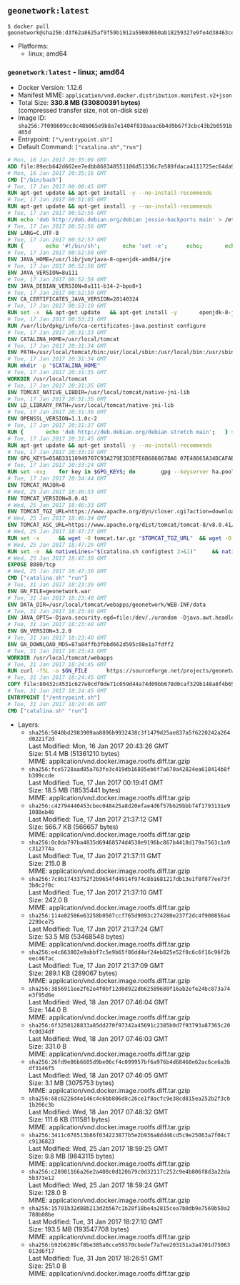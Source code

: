 ## `geonetwork:latest`

```console
$ docker pull geonetwork@sha256:d3f62a8625af9f59b1912a5908d6b0ab18259327e9fe4d38463ceb35e526a7fb
```

-	Platforms:
	-	linux; amd64

### `geonetwork:latest` - linux; amd64

-	Docker Version: 1.12.6
-	Manifest MIME: `application/vnd.docker.distribution.manifest.v2+json`
-	Total Size: **330.8 MB (330800391 bytes)**  
	(compressed transfer size, not on-disk size)
-	Image ID: `sha256:7f098609cc8c48b065e9b8a7e1404f838aaac6b4d9b67f3cbc43b2b0591b465d`
-	Entrypoint: `["\/entrypoint.sh"]`
-	Default Command: `["catalina.sh","run"]`

```dockerfile
# Mon, 16 Jan 2017 20:35:09 GMT
ADD file:89ecb642d662ee7edbb868340551106d51336c7e589fdaca4111725ec64da957 in / 
# Mon, 16 Jan 2017 20:35:16 GMT
CMD ["/bin/bash"]
# Tue, 17 Jan 2017 00:00:45 GMT
RUN apt-get update && apt-get install -y --no-install-recommends 		ca-certificates 		curl 		wget 	&& rm -rf /var/lib/apt/lists/*
# Tue, 17 Jan 2017 00:51:05 GMT
RUN apt-get update && apt-get install -y --no-install-recommends 		bzip2 		unzip 		xz-utils 	&& rm -rf /var/lib/apt/lists/*
# Tue, 17 Jan 2017 00:52:56 GMT
RUN echo 'deb http://deb.debian.org/debian jessie-backports main' > /etc/apt/sources.list.d/jessie-backports.list
# Tue, 17 Jan 2017 00:52:56 GMT
ENV LANG=C.UTF-8
# Tue, 17 Jan 2017 00:52:57 GMT
RUN { 		echo '#!/bin/sh'; 		echo 'set -e'; 		echo; 		echo 'dirname "$(dirname "$(readlink -f "$(which javac || which java)")")"'; 	} > /usr/local/bin/docker-java-home 	&& chmod +x /usr/local/bin/docker-java-home
# Tue, 17 Jan 2017 00:52:58 GMT
ENV JAVA_HOME=/usr/lib/jvm/java-8-openjdk-amd64/jre
# Tue, 17 Jan 2017 00:52:58 GMT
ENV JAVA_VERSION=8u111
# Tue, 17 Jan 2017 00:52:58 GMT
ENV JAVA_DEBIAN_VERSION=8u111-b14-2~bpo8+1
# Tue, 17 Jan 2017 00:52:59 GMT
ENV CA_CERTIFICATES_JAVA_VERSION=20140324
# Tue, 17 Jan 2017 00:53:19 GMT
RUN set -x 	&& apt-get update 	&& apt-get install -y 		openjdk-8-jre-headless="$JAVA_DEBIAN_VERSION" 		ca-certificates-java="$CA_CERTIFICATES_JAVA_VERSION" 	&& rm -rf /var/lib/apt/lists/* 	&& [ "$JAVA_HOME" = "$(docker-java-home)" ]
# Tue, 17 Jan 2017 00:53:21 GMT
RUN /var/lib/dpkg/info/ca-certificates-java.postinst configure
# Tue, 17 Jan 2017 20:31:33 GMT
ENV CATALINA_HOME=/usr/local/tomcat
# Tue, 17 Jan 2017 20:31:34 GMT
ENV PATH=/usr/local/tomcat/bin:/usr/local/sbin:/usr/local/bin:/usr/sbin:/usr/bin:/sbin:/bin
# Tue, 17 Jan 2017 20:31:34 GMT
RUN mkdir -p "$CATALINA_HOME"
# Tue, 17 Jan 2017 20:31:35 GMT
WORKDIR /usr/local/tomcat
# Tue, 17 Jan 2017 20:31:35 GMT
ENV TOMCAT_NATIVE_LIBDIR=/usr/local/tomcat/native-jni-lib
# Tue, 17 Jan 2017 20:31:35 GMT
ENV LD_LIBRARY_PATH=/usr/local/tomcat/native-jni-lib
# Tue, 17 Jan 2017 20:31:36 GMT
ENV OPENSSL_VERSION=1.1.0c-2
# Tue, 17 Jan 2017 20:31:37 GMT
RUN { 		echo 'deb http://deb.debian.org/debian stretch main'; 	} > /etc/apt/sources.list.d/stretch.list 	&& { 		echo 'Package: *'; 		echo 'Pin: release n=stretch'; 		echo 'Pin-Priority: -10'; 		echo; 		echo 'Package: openssl libssl*'; 		echo "Pin: version $OPENSSL_VERSION"; 		echo 'Pin-Priority: 990'; 	} > /etc/apt/preferences.d/stretch-openssl
# Tue, 17 Jan 2017 20:31:45 GMT
RUN apt-get update && apt-get install -y --no-install-recommends 		libapr1 		openssl="$OPENSSL_VERSION" 	&& rm -rf /var/lib/apt/lists/*
# Tue, 17 Jan 2017 20:33:19 GMT
ENV GPG_KEYS=05AB33110949707C93A279E3D3EFE6B686867BA6 07E48665A34DCAFAE522E5E6266191C37C037D42 47309207D818FFD8DCD3F83F1931D684307A10A5 541FBE7D8F78B25E055DDEE13C370389288584E7 61B832AC2F1C5A90F0F9B00A1C506407564C17A3 713DA88BE50911535FE716F5208B0AB1D63011C7 79F7026C690BAA50B92CD8B66A3AD3F4F22C4FED 9BA44C2621385CB966EBA586F72C284D731FABEE A27677289986DB50844682F8ACB77FC2E86E29AC A9C5DF4D22E99998D9875A5110C01C5A2F6059E7 DCFD35E0BF8CA7344752DE8B6FB21E8933C60243 F3A04C595DB5B6A5F1ECA43E3B7BBB100D811BBE F7DA48BB64BCB84ECBA7EE6935CD23C10D498E23
# Tue, 17 Jan 2017 20:33:24 GMT
RUN set -ex; 	for key in $GPG_KEYS; do 		gpg --keyserver ha.pool.sks-keyservers.net --recv-keys "$key"; 	done
# Tue, 17 Jan 2017 20:34:44 GMT
ENV TOMCAT_MAJOR=8
# Wed, 25 Jan 2017 18:46:33 GMT
ENV TOMCAT_VERSION=8.0.41
# Wed, 25 Jan 2017 18:46:33 GMT
ENV TOMCAT_TGZ_URL=https://www.apache.org/dyn/closer.cgi?action=download&filename=tomcat/tomcat-8/v8.0.41/bin/apache-tomcat-8.0.41.tar.gz
# Wed, 25 Jan 2017 18:46:34 GMT
ENV TOMCAT_ASC_URL=https://www.apache.org/dist/tomcat/tomcat-8/v8.0.41/bin/apache-tomcat-8.0.41.tar.gz.asc
# Wed, 25 Jan 2017 18:47:27 GMT
RUN set -x 		&& wget -O tomcat.tar.gz "$TOMCAT_TGZ_URL" 	&& wget -O tomcat.tar.gz.asc "$TOMCAT_ASC_URL" 	&& gpg --batch --verify tomcat.tar.gz.asc tomcat.tar.gz 	&& tar -xvf tomcat.tar.gz --strip-components=1 	&& rm bin/*.bat 	&& rm tomcat.tar.gz* 		&& nativeBuildDir="$(mktemp -d)" 	&& tar -xvf bin/tomcat-native.tar.gz -C "$nativeBuildDir" --strip-components=1 	&& nativeBuildDeps=" 		gcc 		libapr1-dev 		libssl-dev 		make 		openjdk-${JAVA_VERSION%%[-~bu]*}-jdk=$JAVA_DEBIAN_VERSION 	" 	&& apt-get update && apt-get install -y --no-install-recommends $nativeBuildDeps && rm -rf /var/lib/apt/lists/* 	&& ( 		export CATALINA_HOME="$PWD" 		&& cd "$nativeBuildDir/native" 		&& ./configure 			--libdir="$TOMCAT_NATIVE_LIBDIR" 			--prefix="$CATALINA_HOME" 			--with-apr="$(which apr-1-config)" 			--with-java-home="$(docker-java-home)" 			--with-ssl=yes 		&& make -j$(nproc) 		&& make install 	) 	&& apt-get purge -y --auto-remove $nativeBuildDeps 	&& rm -rf "$nativeBuildDir" 	&& rm bin/tomcat-native.tar.gz
# Wed, 25 Jan 2017 18:47:29 GMT
RUN set -e 	&& nativeLines="$(catalina.sh configtest 2>&1)" 	&& nativeLines="$(echo "$nativeLines" | grep 'Apache Tomcat Native')" 	&& nativeLines="$(echo "$nativeLines" | sort -u)" 	&& if ! echo "$nativeLines" | grep 'INFO: Loaded APR based Apache Tomcat Native library' >&2; then 		echo >&2 "$nativeLines"; 		exit 1; 	fi
# Wed, 25 Jan 2017 18:47:30 GMT
EXPOSE 8080/tcp
# Wed, 25 Jan 2017 18:47:30 GMT
CMD ["catalina.sh" "run"]
# Tue, 31 Jan 2017 18:23:39 GMT
ENV GN_FILE=geonetwork.war
# Tue, 31 Jan 2017 18:23:40 GMT
ENV DATA_DIR=/usr/local/tomcat/webapps/geonetwork/WEB-INF/data
# Tue, 31 Jan 2017 18:23:40 GMT
ENV JAVA_OPTS=-Djava.security.egd=file:/dev/./urandom -Djava.awt.headless=true -Xmx512M -Xss2M -XX:MaxPermSize=512m -XX:+UseConcMarkSweepGC
# Tue, 31 Jan 2017 18:23:40 GMT
ENV GN_VERSION=3.2.0
# Tue, 31 Jan 2017 18:23:40 GMT
ENV GN_DOWNLOAD_MD5=87a84ffb3fbbd662d595c08e1a7fdff2
# Tue, 31 Jan 2017 18:23:41 GMT
WORKDIR /usr/local/tomcat/webapps
# Tue, 31 Jan 2017 18:24:45 GMT
RUN curl -fSL -o $GN_FILE      https://sourceforge.net/projects/geonetwork/files/GeoNetwork_opensource/v${GN_VERSION}/geonetwork.war/download &&      echo "$GN_DOWNLOAD_MD5 *$GN_FILE" | md5sum -c &&      mkdir -p geonetwork &&      unzip -e $GN_FILE -d geonetwork &&      rm $GN_FILE
# Tue, 31 Jan 2017 18:24:45 GMT
COPY file:80432c4531c627e0cdf0de71c059d44a74d09bb678d0caf329b148a8f4b65fb9 in /entrypoint.sh 
# Tue, 31 Jan 2017 18:24:45 GMT
ENTRYPOINT ["/entrypoint.sh"]
# Tue, 31 Jan 2017 18:24:46 GMT
CMD ["catalina.sh" "run"]
```

-	Layers:
	-	`sha256:5040bd2983909aa8896b9932438c3f1479d25ae837a5f6220242a264d0221f2d`  
		Last Modified: Mon, 16 Jan 2017 20:43:26 GMT  
		Size: 51.4 MB (51361210 bytes)  
		MIME: application/vnd.docker.image.rootfs.diff.tar.gzip
	-	`sha256:fce5728aad85a763fe3c419db16885eb6f7a670a42824ea618414b8fb309ccde`  
		Last Modified: Tue, 17 Jan 2017 00:19:41 GMT  
		Size: 18.5 MB (18535441 bytes)  
		MIME: application/vnd.docker.image.rootfs.diff.tar.gzip
	-	`sha256:c42794440453cbec048425a8d20efae4d6f57b629bbbf4f1793131e91088eb46`  
		Last Modified: Tue, 17 Jan 2017 21:37:12 GMT  
		Size: 566.7 KB (566657 bytes)  
		MIME: application/vnd.docker.image.rootfs.diff.tar.gzip
	-	`sha256:0c0da797ba4835d69468574d4530e9196bc867b4418d179a7563c1a9c312774a`  
		Last Modified: Tue, 17 Jan 2017 21:37:11 GMT  
		Size: 215.0 B  
		MIME: application/vnd.docker.image.rootfs.diff.tar.gzip
	-	`sha256:7c9b17433752f2b9654fd4914f974c8b1681217db13e1f8f877ee73f3b0c2f0c`  
		Last Modified: Tue, 17 Jan 2017 21:37:10 GMT  
		Size: 242.0 B  
		MIME: application/vnd.docker.image.rootfs.diff.tar.gzip
	-	`sha256:114e02586e63258b0507ccf765d9093c274280e237f2dc4f900856a42299ce75`  
		Last Modified: Tue, 17 Jan 2017 21:37:24 GMT  
		Size: 53.5 MB (53468548 bytes)  
		MIME: application/vnd.docker.image.rootfs.diff.tar.gzip
	-	`sha256:e4c663802e9abbf7c5e9b65f86dd4af24eb825e52f8c6c6f16c96f2beec46fac`  
		Last Modified: Tue, 17 Jan 2017 21:37:09 GMT  
		Size: 289.1 KB (289067 bytes)  
		MIME: application/vnd.docker.image.rootfs.diff.tar.gzip
	-	`sha256:3856911ee2f62e4f0bf12d0d922db62589680f16ab2efe24bc873a74e3f95d6e`  
		Last Modified: Wed, 18 Jan 2017 07:46:04 GMT  
		Size: 144.0 B  
		MIME: application/vnd.docker.image.rootfs.diff.tar.gzip
	-	`sha256:6f3250128833a85dd270f97342a45691c2385b0d7f93793a87365c20fc0d34df`  
		Last Modified: Wed, 18 Jan 2017 07:46:03 GMT  
		Size: 331.0 B  
		MIME: application/vnd.docker.image.rootfs.diff.tar.gzip
	-	`sha256:26fd9e06b6605d9be06cf4c099957bf6a976b4d68468e62ac6ce6a3bdf3146f5`  
		Last Modified: Wed, 18 Jan 2017 07:46:05 GMT  
		Size: 3.1 MB (3075753 bytes)  
		MIME: application/vnd.docker.image.rootfs.diff.tar.gzip
	-	`sha256:68c6226d4e146c4c6bb806d8c26ce1f8acfc9e38cd815ea252b2f3cb1b266c3b`  
		Last Modified: Wed, 18 Jan 2017 07:48:32 GMT  
		Size: 111.6 KB (111581 bytes)  
		MIME: application/vnd.docker.image.rootfs.diff.tar.gzip
	-	`sha256:3411c078513b86f034223877b5e2b936a8dd46cd5c9e25063a7f04c7c9136823`  
		Last Modified: Wed, 25 Jan 2017 18:59:25 GMT  
		Size: 9.8 MB (9843115 bytes)  
		MIME: application/vnd.docker.image.rootfs.diff.tar.gzip
	-	`sha256:c28901166a26e2a408c0d120b79c0d32117c252c9e4b806f8d3a22da5b373e12`  
		Last Modified: Wed, 25 Jan 2017 18:59:24 GMT  
		Size: 128.0 B  
		MIME: application/vnd.docker.image.rootfs.diff.tar.gzip
	-	`sha256:15701b32d88b213d2b567c1b28f18be4a2815cea7b0db9e7569b50a2780b08be`  
		Last Modified: Tue, 31 Jan 2017 18:27:10 GMT  
		Size: 193.5 MB (193547708 bytes)  
		MIME: application/vnd.docker.image.rootfs.diff.tar.gzip
	-	`sha256:b92b6289cf8be385a0cce59370cbedef7a7ee203151a3a4701d75063012d6f17`  
		Last Modified: Tue, 31 Jan 2017 18:26:51 GMT  
		Size: 251.0 B  
		MIME: application/vnd.docker.image.rootfs.diff.tar.gzip
